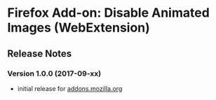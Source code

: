 # Firefox Add-on: Disable Animated Images (WebExtension)

## Release Notes

### Version 1.0.0 (2017-09-xx)

- initial release for [addons.mozilla.org](https://addons.mozilla.org/en-US/firefox/addon/xxx/)
